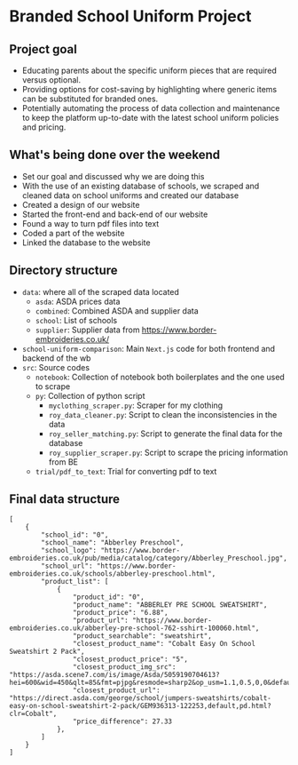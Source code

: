 # Branded School Uniform Project

## Project goal

- Educating parents about the specific uniform pieces that are required versus optional.
- Providing options for cost-saving by highlighting where generic items can be substituted for branded ones.
- Potentially automating the process of data collection and maintenance to keep the platform up-to-date with the latest school uniform policies and pricing.


## What's being done over the weekend
- Set our goal and discussed why we are doing this
- With the use of an existing database of schools, we scraped and cleaned data on school uniforms and created our database
- Created a design of our website 
- Started the front-end and back-end of our website
- Found a way to turn pdf files into text
- Coded a part of the website
- Linked the database to the website

## Directory structure
- `data`: where all of the scraped data located
    - `asda`: ASDA prices data
    - `combined`: Combined ASDA and supplier data
    - `school`: List of schools
    - `supplier`: Supplier data from https://www.border-embroideries.co.uk/
- `school-uniform-comparison`: Main `Next.js` code for both frontend and backend of the wb
- `src`: Source codes
    - `notebook`: Collection of notebook both boilerplates and the one used to scrape
    - `py`: Collection of python script
        - `myclothing_scraper.py`: Scraper for my clothing
        - `roy_data_cleaner.py`: Script to clean the inconsistencies in the data
        - `roy_seller_matching.py`: Script to generate the final data for the database
        - `roy_supplier_scraper.py`: Script to scrape the pricing information from BE
    - `trial/pdf_to_text`: Trial for converting pdf to text

## Final data structure
```
[
    {
        "school_id": "0",
        "school_name": "Abberley Preschool",
        "school_logo": "https://www.border-embroideries.co.uk/pub/media/catalog/category/Abberley_Preschool.jpg",
        "school_url": "https://www.border-embroideries.co.uk/schools/abberley-preschool.html",
        "product_list": [
            {
                "product_id": "0",
                "product_name": "ABBERLEY PRE SCHOOL SWEATSHIRT",
                "product_price": "6.88",
                "product_url": "https://www.border-embroideries.co.uk/abberley-pre-school-762-sshirt-100060.html",
                "product_searchable": "sweatshirt",
                "closest_product_name": "Cobalt Easy On School Sweatshirt 2 Pack",
                "closest_product_price": "5",
                "closest_product_img_src": "https://asda.scene7.com/is/image/Asda/5059190704613?hei=600&wid=450&qlt=85&fmt=pjpg&resmode=sharp2&op_usm=1.1,0.5,0,0&defaultimage=default_details_George_rd",
                "closest_product_url": "https://direct.asda.com/george/school/jumpers-sweatshirts/cobalt-easy-on-school-sweatshirt-2-pack/GEM936313-122253,default,pd.html?clr=Cobalt",
                "price_difference": 27.33
            },
        ]
    }
]
```
        
